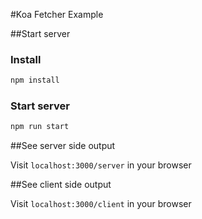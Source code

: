#Koa Fetcher Example

##Start server

### Install

```js
npm install
```

### Start server

```js
npm run start
```

##See server side output

Visit `localhost:3000/server` in your browser

##See client side output

Visit `localhost:3000/client` in your browser
